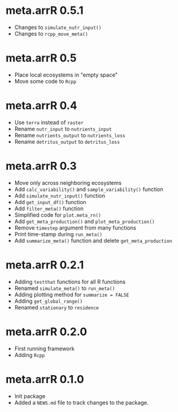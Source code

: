 # meta.arrR 0.5.1
* Changes to `simulate_nutr_input()`
* Changes to `rcpp_move_meta()`

# meta.arrR 0.5
* Place local ecosystems in "empty space"
* Move some code to `Rcpp`

# meta.arrR 0.4
* Use `terra` instead of `raster`
* Rename `nutr_input` to `nutrients_input`
* Rename `nutrients_output` to `nutrients_loss`
* Rename `detritus_output` to `detritus_loss`

# meta.arrR 0.3
* Move only across neighboring ecosystems
* Add `calc_variability()` and `sample_variability()` function
* Add `simulate_nutr_input()` function
* Add `get_input_df()` function
* Add `filter_meta()` function
* Simplified code for `plot.meta_rn()`
* Add `get_meta_production()` and `plot_meta_production()`
* Remove `timestep` argument from many functions
* Print time-stamp during `run_meta()`
* Add `summarize_meta()` function and delete `get_meta_production`

# meta.arrR 0.2.1
* Adding `testthat` functions for all R functions
* Renamed `simulate_meta()` to `run_meta()`
* Adding plotting method for `summarize = FALSE`
* Adding `get_global_range()`
* Renamed `stationary` to `residence`

# meta.arrR 0.2.0
* First running framework
* Adding `Rcpp`

# meta.arrR 0.1.0
* Init package
* Added a `NEWS.md` file to track changes to the package.
